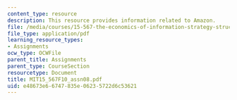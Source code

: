 ```yaml
---
content_type: resource
description: This resource provides information related to Amazon.
file: /media/courses/15-567-the-economics-of-information-strategy-structure-and-pricing-fall-2010/e48673e66747835e06235722d6c53621_MIT15_567F10_assn08.pdf
file_type: application/pdf
learning_resource_types:
- Assignments
ocw_type: OCWFile
parent_title: Assignments
parent_type: CourseSection
resourcetype: Document
title: MIT15_567F10_assn08.pdf
uid: e48673e6-6747-835e-0623-5722d6c53621
---
```

